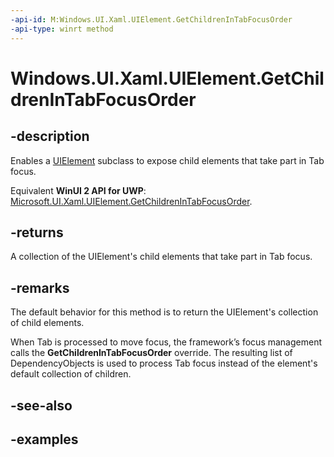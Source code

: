```yaml
---
-api-id: M:Windows.UI.Xaml.UIElement.GetChildrenInTabFocusOrder
-api-type: winrt method
---
```


<!-- Method syntax.
virtual protected IIterable<DependencyObject> UIElement.GetChildrenInTabFocusOrder()
-->

# Windows.UI.Xaml.UIElement.GetChildrenInTabFocusOrder

## -description

Enables a [UIElement](uielement.md) subclass to expose child elements that take part in Tab focus.

Equivalent **WinUI 2 API for UWP**: [Microsoft.UI.Xaml.UIElement.GetChildrenInTabFocusOrder](/windows/winui/api/microsoft.ui.xaml.uielement.getchildrenintabfocusorder).

## -returns

A collection of the UIElement's child elements that take part in Tab focus.

## -remarks

The default behavior for this method is to return the UIElement's collection of child elements.

When Tab is processed to move focus, the framework’s focus management calls the **GetChildrenInTabFocusOrder** override. The resulting list of DependencyObjects is used to process Tab focus instead of the element's default collection of children.

## -see-also

## -examples
